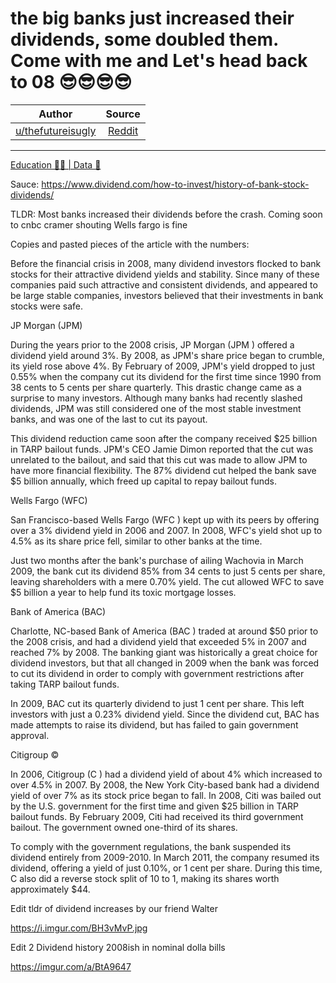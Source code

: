 the big banks just increased their dividends, some doubled them. Come with me and Let's head back to 08 😎😎😎😎
================================================================================================================

| Author       | Source       | 
| :-------------: |:-------------:|
|  [u/thefutureisugly](https://www.reddit.com/user/thefutureisugly/) | [Reddit](https://www.reddit.com/r/Superstonk/comments/oa371g/the_big_banks_just_increased_their_dividends_some/) | 

---

[Education 👨‍🏫 | Data 🔢](https://www.reddit.com/r/Superstonk/search?q=flair_name%3A%22Education%20%F0%9F%91%A8%E2%80%8D%F0%9F%8F%AB%20%7C%20Data%20%F0%9F%94%A2%22&restrict_sr=1)

Sauce: <https://www.dividend.com/how-to-invest/history-of-bank-stock-dividends/>

TLDR: Most banks increased their dividends before the crash. Coming soon to cnbc cramer shouting Wells fargo is fine

Copies and pasted pieces of the article with the numbers:

Before the financial crisis in 2008, many dividend investors flocked to bank stocks for their attractive dividend yields and stability. Since many of these companies paid such attractive and consistent dividends, and appeared to be large stable companies, investors believed that their investments in bank stocks were safe.

JP Morgan (JPM)

During the years prior to the 2008 crisis, JP Morgan (JPM ) offered a dividend yield around 3%. By 2008, as JPM's share price began to crumble, its yield rose above 4%. By February of 2009, JPM's yield dropped to just 0.55% when the company cut its dividend for the first time since 1990 from 38 cents to 5 cents per share quarterly. This drastic change came as a surprise to many investors. Although many banks had recently slashed dividends, JPM was still considered one of the most stable investment banks, and was one of the last to cut its payout.

This dividend reduction came soon after the company received $25 billion in TARP bailout funds. JPM's CEO Jamie Dimon reported that the cut was unrelated to the bailout, and said that this cut was made to allow JPM to have more financial flexibility. The 87% dividend cut helped the bank save $5 billion annually, which freed up capital to repay bailout funds.

Wells Fargo (WFC)

San Francisco-based Wells Fargo (WFC ) kept up with its peers by offering over a 3% dividend yield in 2006 and 2007. In 2008, WFC's yield shot up to 4.5% as its share price fell, similar to other banks at the time.

Just two months after the bank's purchase of ailing Wachovia in March 2009, the bank cut its dividend 85% from 34 cents to just 5 cents per share, leaving shareholders with a mere 0.70% yield. The cut allowed WFC to save $5 billion a year to help fund its toxic mortgage losses.

Bank of America (BAC)

Charlotte, NC-based Bank of America (BAC ) traded at around $50 prior to the 2008 crisis, and had a dividend yield that exceeded 5% in 2007 and reached 7% by 2008. The banking giant was historically a great choice for dividend investors, but that all changed in 2009 when the bank was forced to cut its dividend in order to comply with government restrictions after taking TARP bailout funds.

In 2009, BAC cut its quarterly dividend to just 1 cent per share. This left investors with just a 0.23% dividend yield. Since the dividend cut, BAC has made attempts to raise its dividend, but has failed to gain government approval.

Citigroup ©

In 2006, Citigroup (C ) had a dividend yield of about 4% which increased to over 4.5% in 2007. By 2008, the New York City-based bank had a dividend yield of over 7% as its stock price began to fall. In 2008, Citi was bailed out by the U.S. government for the first time and given $25 billion in TARP bailout funds. By February 2009, Citi had received its third government bailout. The government owned one-third of its shares.

To comply with the government regulations, the bank suspended its dividend entirely from 2009-2010. In March 2011, the company resumed its dividend, offering a yield of just 0.10%, or 1 cent per share. During this time, C also did a reverse stock split of 10 to 1, making its shares worth approximately $44.

Edit tldr of dividend increases by our friend Walter

<https://i.imgur.com/BH3vMvP.jpg>

Edit 2 Dividend history 2008ish in nominal dolla bills

<https://imgur.com/a/BtA9647>
